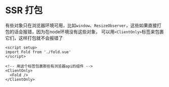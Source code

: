 # SSR 打包

有些对象只在浏览器环境可用，比如`window`、`ResizeObserver`，这些如果直接打包的话会报错，因为在node环境没有这些对象，
可以用`<ClientOnly>`标签来包裹它们，这样打包就不会报错了

```vue
<script setup>
import Fold from './fold.vue'
</script>

<!-- 用这个标签包裹那些有浏览器api的组件 -->
<ClientOnly>
  <Fold />
</ClientOnly>
```